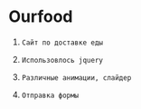 # Ourfood
1)     Сайт по доставке еды
2)     Использовлось jquery
3)     Различные анимации, слайдер
4)     Отправка формы
